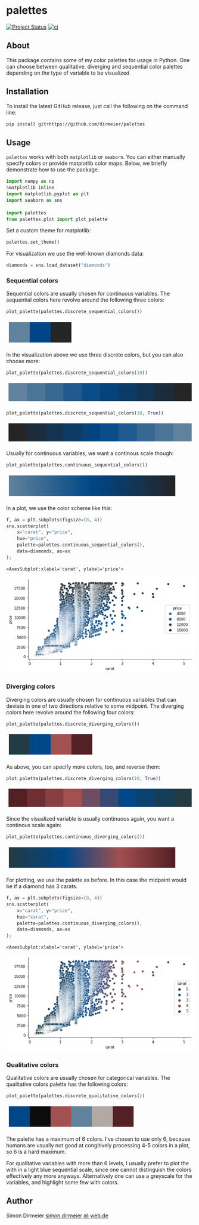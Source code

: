 # palettes

[![Project Status](http://www.repostatus.org/badges/latest/concept.svg)](http://www.repostatus.org/#concept)
[![ci](https://github.com/dirmeier/palettes/workflows/ci/badge.svg)](https://github.com/dirmeier/palettes/actions?query=workflow%3Aci)

## About 
 
This package contains some of my color palettes for usage in Python. One can choose between qualitative, diverging and sequential color palettes depending on the type of variable to be visualized 

## Installation

To install the latest GitHub release, just call the following on the command line:

```bash
pip install git+https://github.com/dirmeier/palettes
```

## Usage

`palettes` works with both `matplotlib` or `seaborn`. You can either manually specify colors or provide matplotlib color maps. Below, we briefly demonstrate how to use the package.


```python
import numpy as np
%matplotlib inline
import matplotlib.pyplot as plt
import seaborn as sns

import palettes
from palettes.plot import plot_palette
```

Set a custom theme for matplotlib:


```python
palettes.set_theme()
```

For visualization we use the well-known diamonds data:


```python
diamonds = sns.load_dataset("diamonds")
```

### Sequential colors 

Sequential colors are usually chosen for continuous variables. The sequential colors here revolve around the following three colors:


```python
plot_palette(palettes.discrete_sequential_colors())
```




    
![png](README_files/README_11_0.png)
    



In the visualization above we use three discrete colors, but you can also choose more:


```python
plot_palette(palettes.discrete_sequential_colors(10))
```




    
![png](README_files/README_13_0.png)
    




```python
plot_palette(palettes.discrete_sequential_colors(10, True))
```




    
![png](README_files/README_14_0.png)
    



Usually for continuous variables, we want a continous scale though:


```python
plot_palette(palettes.continuous_sequential_colors())
```




    
![png](README_files/README_16_0.png)
    



In a plot, we use the color scheme like this:


```python
f, ax = plt.subplots(figsize=(8, 4))
sns.scatterplot(
    x="carat", y="price",
    hue="price",
    palette=palettes.continuous_sequential_colors(),
    data=diamonds, ax=ax
);
```




    <AxesSubplot:xlabel='carat', ylabel='price'>




    
![png](README_files/README_18_1.png)
    


### Diverging colors 

Diverging colors are usually chosen for continuous variables that can deviate in one of two directions relative to some midpoint. The diverging colors here revolve around the following four colors:


```python
plot_palette(palettes.discrete_diverging_colors())
```




    
![png](README_files/README_20_0.png)
    



As above, you can specify more colors, too, and reverse them:


```python
plot_palette(palettes.discrete_diverging_colors(10, True))
```




    
![png](README_files/README_22_0.png)
    



Since the visualized variable is usually continuous again, you want a continous scale again:


```python
plot_palette(palettes.continuous_diverging_colors())
```




    
![png](README_files/README_24_0.png)
    



For plotting, we use the palette as before. In this case the midpoint would be if a diamond has 3 carats.


```python
f, ax = plt.subplots(figsize=(8, 4))
sns.scatterplot(
    x="carat", y="price",
    hue="carat",
    palette=palettes.continuous_diverging_colors(),
    data=diamonds, ax=ax
);
```




    <AxesSubplot:xlabel='carat', ylabel='price'>




    
![png](README_files/README_26_1.png)
    


### Qualitative colors 

Qualitative colors are usually chosen for categorical variables. The qualitative colors palette has the following colors:


```python
plot_palette(palettes.discrete_qualitative_colors())
```




    
![png](README_files/README_28_0.png)
    



The palette has a maximum of 6 colors. I've chosen to use only 6, because humans are usually not good at congitively processing 4-5 colors in a plot, so 6 is a hard maximum. 

For qualitative variables with more than 6 levels, I usually prefer to plot the with in a light blue sequential scale, since one cannot distinguish the colors effectively any more anyways. Alternatively one can use a greyscale for the variables, and highlight some few with colors.

## Author

Simon Dirmeier <a href="mailto:simon.dirmeier @ web.de">simon.dirmeier @ web.de</a>
